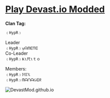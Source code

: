 # <a href="https://devastmod.github.io/" class="button big">**Play Devast.io Modded**</a>
**Clan Tag:**  
```diff
﹙HypR﹚
```     
 Leader  
 ```﹙HypR﹚𐍅ᗩᗰᗴƬᗴ```  
Co-Leader  
```﹙HypR﹚Ҝι尺ιｔｏ``` 
  
Members:   
 ```﹙HypR﹚𝕄𝕀𝕏  ```  
 ```﹙HypR﹚ᗰᗩᑎᗩǤᗴᖇ```  

![DevastMod.github.io](https://raw.githubusercontent.com/DevastMod/DevastMod.github.io/main/img/HypR-Modded-Github.png)
